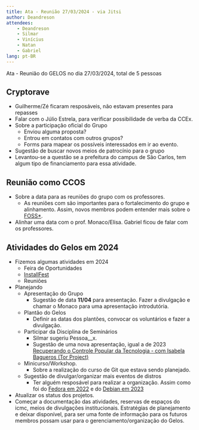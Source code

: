 ```yaml
---
title: Ata - Reunião 27/03/2024 - via Jitsi
author: Deandreson
attendees:
    - Deandreson
    - Silmar
    - Vinícius
    - Natan
    - Gabriel
lang: pt-BR
---
```


Ata - Reunião do GELOS no dia 27/03/2024, total de 5 pessoas

## Cryptorave

 - Guilherme/Zé ficaram resposáveis, não estavam presentes para repasses
 - Falar com o Júlio Estrela, para verificar possibilidade de verba da CCEx.
 - Sobre a participação oficial do Grupo
   - Enviou alguma proposta?
   - Entrou em contatos com outros grupos?
   - Forms para mapear os possíveis interessados em ir ao evento.
 - Sugestão de buscar novos meios de patrocínio para o grupo
 - Levantou-se a questão se a prefeitura do campus de São Carlos, tem algum tipo de financiamento para essa atividade.

## Reunião como CCOS

- Sobre a data para as reuniões do grupo com os professores.
   - As reuniões com são importantes para o fortalecimento do grupo e alinhamento. Assim, novos membros podem entender mais sobre o [FOSS*](https://ccos.icmc.usp.br/).
- Alinhar uma data com o prof. Monaco/Elisa. Gabriel ficou de falar com os professores.

## Atividades do Gelos em 2024
- Fizemos algumas atividades em 2024
    - Feira de Oportunidades
    - [InstallFest](https://gelos.club/projetos/installfest-2024-1.html)
    - Reuniões
- Planejando
    - Apresentação do Grupo
       - Sugestão de data **11/04** para aresentação. Fazer a divulgação e chamar o Monaco para uma apresentação introdutória.
    - Plantão do Gelos
       - Definir as datas dos plantões, convocar os voluntários e fazer a divulgação.
    - Participar da Disciplina de Seminários
       - Silmar sugeriu Pessoa__x. 
       - Sugestão de uma nova apresentação, igual a de 2023 [Recuperando o Controle Popular da Tecnologia - com Isabela Bagueros (Tor Project) ](https://www.youtube.com/live/OCX_j5GTf9o?si=HCBlVqzgawdxPDO2)
    - Minicurso/Workshop. 
       - Sobre a realização do curso de Git que estava sendo planejado.
    - Sugestão de divulgar/organizar mais eventos de distros
       - Ter alguém resposável para realizar a organização. Assim como foi do [Fedora em 2022](https://gelos.club/2022/10/10/fedora-release-party.html) e do [Debian em 2023](https://gelos.club/projetos/debianday-2023.html)
- Atualizar os status dos projetos.
- Começar a documentação das atividades, reservas de espaços do icmc, meios de divulgações institucionais. Estratégias de planejamento e deixar disponível, para ser uma fonte de informação para os futuros membros possam usar para o gerenciamento/organização do Gelos.
